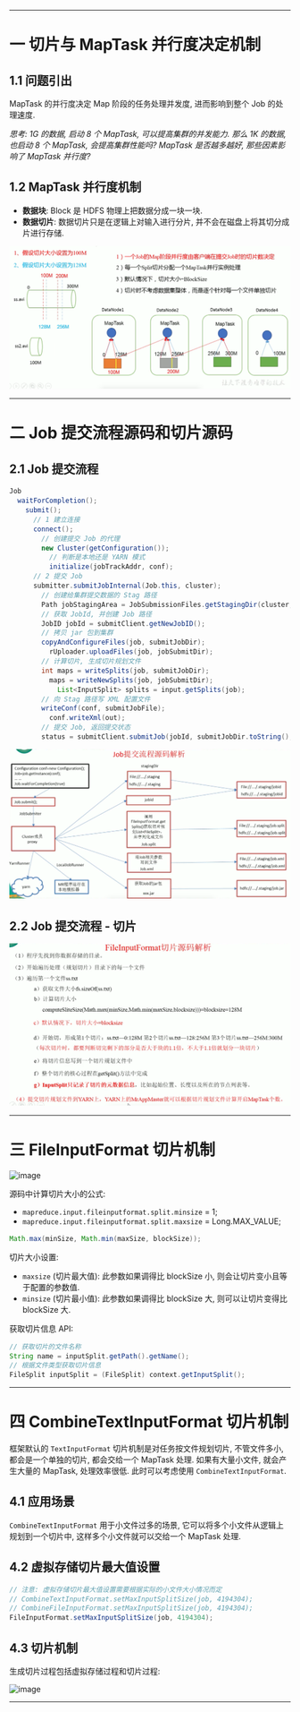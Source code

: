 


---

# 一 切片与 MapTask 并行度决定机制

## 1.1 问题引出

MapTask 的并行度决定 Map 阶段的任务处理并发度, 进而影响到整个 Job 的处理速度.

_思考: 1G 的数据, 启动 8 个 MapTask, 可以提高集群的并发能力. 那么 1K 的数据, 也启动 8 个 MapTask, 会提高集群性能吗? MapTask 是否越多越好, 那些因素影响了 MapTask 并行度?_

## 1.2 MapTask 并行度机制

- __数据块__: Block 是 HDFS 物理上把数据分成一块一块.
- __数据切片__: 数据切片只是在逻辑上对输入进行分片, 并不会在磁盘上将其切分成片进行存储.

![image](https://github.com/zozospider/note/blob/master/data-system/Hadoop/Hadoop-video1-MapReduce%E6%A1%86%E6%9E%B6%E5%8E%9F%E7%90%86-InputFormat%E6%95%B0%E6%8D%AE%E8%BE%93%E5%85%A5/%E6%95%B0%E6%8D%AE%E5%88%87%E7%89%87%E4%B8%8EMapTask%E5%B9%B6%E8%A1%8C%E5%BA%A6%E5%86%B3%E5%AE%9A%E6%9C%BA%E5%88%B6.png?raw=true)

---

# 二 Job 提交流程源码和切片源码

## 2.1 Job 提交流程

```java
Job
  waitForCompletion();
    submit();
      // 1 建立连接
      connect();
        // 创建提交 Job 的代理
        new Cluster(getConfiguration());
          // 判断是本地还是 YARN 模式
          initialize(jobTrackAddr, conf);
      // 2 提交 Job
      submitter.submitJobInternal(Job.this, cluster);
        // 创建给集群提交数据的 Stag 路径
        Path jobStagingArea = JobSubmissionFiles.getStagingDir(cluster, conf);
        // 获取 JobId, 并创建 Job 路径
        JobID jobId = submitClient.getNewJobID();
        // 拷贝 jar 包到集群
        copyAndConfigureFiles(job, submitJobDir);
          rUploader.uploadFiles(job, jobSubmitDir);
        // 计算切片, 生成切片规划文件
        int maps = writeSplits(job, submitJobDir);
          maps = writeNewSplits(job, jobSubmitDir);
            List<InputSplit> splits = input.getSplits(job);
        // 向 Stag 路径写 XML 配置文件
        writeConf(conf, submitJobFile);
          conf.writeXml(out);
        // 提交 Job, 返回提交状态
        status = submitClient.submitJob(jobId, submitJobDir.toString(), job.getCredentials());
```

![image](https://github.com/zozospider/note/blob/master/data-system/Hadoop/Hadoop-video1-MapReduce%E6%A1%86%E6%9E%B6%E5%8E%9F%E7%90%86-InputFormat%E6%95%B0%E6%8D%AE%E8%BE%93%E5%85%A5/Job%E6%8F%90%E4%BA%A4%E6%B5%81%E7%A8%8B%E6%BA%90%E7%A0%81%E8%A7%A3%E6%9E%90.png?raw=true)

## 2.2 Job 提交流程 - 切片

![image](https://github.com/zozospider/note/blob/master/data-system/Hadoop/Hadoop-video1-MapReduce%E6%A1%86%E6%9E%B6%E5%8E%9F%E7%90%86-InputFormat%E6%95%B0%E6%8D%AE%E8%BE%93%E5%85%A5/FileInputFormat%E5%88%87%E7%89%87%E6%BA%90%E7%A0%81%E8%A7%A3%E6%9E%90.png?raw=true)

---

# 三 FileInputFormat 切片机制

![image]()

源码中计算切片大小的公式:

- `mapreduce.input.fileinputformat.split.minsize` = 1;
- `mapreduce.input.fileinputformat.split.maxsize` = Long.MAX_VALUE;

```java
Math.max(minSize, Math.min(maxSize, blockSize));
```

切片大小设置:

- `maxsize` (切片最大值): 此参数如果调得比 blockSize 小, 则会让切片变小且等于配置的参数值.
- `minsize` (切片最小值): 此参数如果调得比 blockSize 大, 则可以让切片变得比 blockSize 大.

获取切片信息 API:

```java
// 获取切片的文件名称
String name = inputSplit.getPath().getName();
// 根据文件类型获取切片信息
FileSplit inputSplit = (FileSplit) context.getInputSplit();
```

---

# 四 CombineTextInputFormat 切片机制

框架默认的 `TextInputFormat` 切片机制是对任务按文件规划切片, 不管文件多小, 都会是一个单独的切片, 都会交给一个 MapTask 处理. 如果有大量小文件, 就会产生大量的 MapTask, 处理效率很低. 此时可以考虑使用 `CombineTextInputFormat`.

## 4.1 应用场景

`CombineTextInputFormat` 用于小文件过多的场景, 它可以将多个小文件从逻辑上规划到一个切片中, 这样多个小文件就可以交给一个 MapTask 处理.

## 4.2 虚拟存储切片最大值设置

```java
// 注意: 虚拟存储切片最大值设置需要根据实际的小文件大小情况而定
// CombineTextInputFormat.setMaxInputSplitSize(job, 4194304);
// CombineFileInputFormat.setMaxInputSplitSize(job, 4194304);
FileInputFormat.setMaxInputSplitSize(job, 4194304);
```

## 4.3 切片机制

生成切片过程包括虚拟存储过程和切片过程:

![image]()

---

